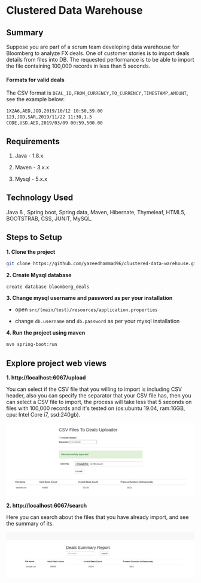 # Clustered Data Warehouse

## Summary

Suppose you are part of a scrum team developing data warehouse for Bloomberg to analyze FX deals. One of customer stories is to import deals details from files into DB. The requested performance is to be able to import the file containing 100,000 records in less than 5 seconds. 

#### Formats for valid deals
The CSV format is `DEAL_ID,FROM_CURRENCY,TO_CURRENCY,TIMESTAMP,AMOUNT`, see the example below:

```
1X2A6,AED,JOD,2019/10/12 10:50,59.00
123,JOD,SAR,2019/11/22 11:30,1.5
CODE,USD,AED,2019/03/09 00:59,500.00
```

## Requirements

1. Java - 1.8.x

2. Maven - 3.x.x

3. Mysql - 5.x.x


## Technology Used

Java 8 , Spring boot, Spring data, Maven, Hibernate, Thymeleaf, HTML5, BOOTSTRAB, CSS, JUNIT, MySQL.


## Steps to Setup

**1. Clone the project**

```bash
git clone https://github.com/yazeedhammad96/clustered-data-warehouse.git
```

**2. Create Mysql database**
```bash
create database bloomberg_deals
```

**3. Change mysql username and password as per your installation**

+ open `src/(main/test)/resources/application.properties` 

+ change `db.username` and `db.password` as per your mysql installation

**4. Run the project using maven**

```bash
mvn spring-boot:run
```
## Explore project web views

**1. http://localhost:6067/upload**

You can select if the CSV file that you willing to import is including CSV header, also you can specify the separator that your CSV file has, then you can select a CSV file to import, the process will take less that 5 seconds on files with 100,000 records and it's tested on (os:ubuntu 19.04, ram:16GB, cpu: Intel Core i7, ssd:240gb).

![Upload Screenshot](/sample/upload.png)

**2. http://localhost:6067/search**

Here you can search about the files that you have already import, and see the summary of its.

![Search Screenshot](/sample/search.png)


